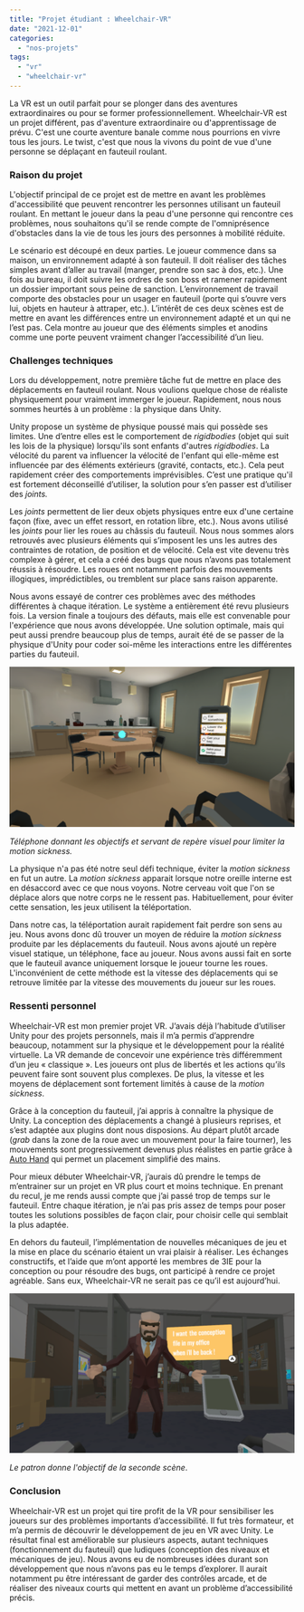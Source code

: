 ```yaml
---
title: "Projet étudiant : Wheelchair-VR"
date: "2021-12-01"
categories: 
  - "nos-projets"
tags: 
  - "vr"
  - "wheelchair-vr"
---
```


La VR est un outil parfait pour se plonger dans des aventures extraordinaires ou pour se former professionnellement. Wheelchair-VR est un projet différent, pas d'aventure extraordinaire ou d'apprentissage de prévu. C'est une courte aventure banale comme nous pourrions en vivre tous les jours. Le twist, c'est que nous la vivons du point de vue d'une personne se déplaçant en fauteuil roulant.

### **Raison du projet** 

L'objectif principal de ce projet est de mettre en avant les problèmes d'accessibilité que peuvent rencontrer les personnes utilisant un fauteuil roulant. En mettant le joueur dans la peau d'une personne qui rencontre ces problèmes, nous souhaitons qu'il se rende compte de l'omniprésence d'obstacles dans la vie de tous les jours des personnes à mobilité réduite.

Le scénario est découpé en deux parties. Le joueur commence dans sa maison, un environnement adapté à son fauteuil. Il doit réaliser des tâches simples avant d’aller au travail (manger, prendre son sac à dos, etc.). Une fois au bureau, il doit suivre les ordres de son boss et ramener rapidement un dossier important sous peine de sanction. L’environnement de travail comporte des obstacles pour un usager en fauteuil (porte qui s’ouvre vers lui, objets en hauteur à attraper, etc.). L’intérêt de ces deux scènes est de mettre en avant les différences entre un environnement adapté et un qui ne l’est pas. Cela montre au joueur que des éléments simples et anodins comme une porte peuvent vraiment changer l’accessibilité d’un lieu.

### **Challenges techniques**

Lors du développement, notre première tâche fut de mettre en place des déplacements en fauteuil roulant. Nous voulions quelque chose de réaliste physiquement pour vraiment immerger le joueur. Rapidement, nous nous sommes heurtés à un problème : la physique dans Unity.  
  
Unity propose un système de physique poussé mais qui possède ses limites. Une d’entre elles est le comportement de _rigidbodies_ (objet qui suit les lois de la physique) lorsqu'ils sont enfants d'autres _rigidbodies_. La vélocité du parent va influencer la vélocité de l'enfant qui elle-même est influencée par des éléments extérieurs (gravité, contacts, etc.). Cela peut rapidement créer des comportements imprévisibles. C’est une pratique qu'il est fortement déconseillé d’utiliser, la solution pour s’en passer est d’utiliser des _joints._

Les _joints_ permettent de lier deux objets physiques entre eux d'une certaine façon (fixe, avec un effet ressort, en rotation libre, etc.). Nous avons utilisé les _joints_ pour lier les roues au châssis du fauteuil. Nous nous sommes alors retrouvés avec plusieurs éléments qui s’imposent les uns les autres des contraintes de rotation, de position et de vélocité. Cela est vite devenu très complexe à gérer, et cela a créé des bugs que nous n’avons pas totalement réussis à résoudre. Les roues ont notamment parfois des mouvements illogiques, imprédictibles, ou tremblent sur place sans raison apparente.

Nous avons essayé de contrer ces problèmes avec des méthodes différentes à chaque itération. Le système a entièrement été revu plusieurs fois. La version finale a toujours des défauts, mais elle est convenable pour l'expérience que nous avons développée. Une solution optimale, mais qui peut aussi prendre beaucoup plus de temps, aurait été de se passer de la physique d'Unity pour coder soi-même les interactions entre les différentes parties du fauteuil.

![Wheelchair-VR - Vue FPS, un téléphone flottant affiche des objectifs](/assets/images/wheelchair_vr_phone-1024x575.png)

_Téléphone donnant les objectifs et servant de repère visuel pour limiter la motion sickness._

La physique n'a pas été notre seul défi technique, éviter la _motion sickness_ en fut un autre. La _motion sickness_ apparait lorsque notre oreille interne est en désaccord avec ce que nous voyons. Notre cerveau voit que l'on se déplace alors que notre corps ne le ressent pas. Habituellement, pour éviter cette sensation, les jeux utilisent la téléportation.

Dans notre cas, la téléportation aurait rapidement fait perdre son sens au jeu. Nous avons donc dû trouver un moyen de réduire la _motion sickness_ produite par les déplacements du fauteuil. Nous avons ajouté un repère visuel statique, un téléphone, face au joueur. Nous avons aussi fait en sorte que le fauteuil avance uniquement lorsque le joueur tourne les roues. L'inconvénient de cette méthode est la vitesse des déplacements qui se retrouve limitée par la vitesse des mouvements du joueur sur les roues.

### **Ressenti personnel**

Wheelchair-VR est mon premier projet VR. J’avais déjà l’habitude d’utiliser Unity pour des projets personnels, mais il m’a permis d’apprendre beaucoup, notamment sur la physique et le développement pour la réalité virtuelle. La VR demande de concevoir une expérience très différemment d’un jeu « classique ». Les joueurs ont plus de libertés et les actions qu’ils peuvent faire sont souvent plus complexes. De plus, la vitesse et les moyens de déplacement sont fortement limités à cause de la _motion sickness_.  

Grâce à la conception du fauteuil, j’ai appris à connaître la physique de Unity. La conception des déplacements a changé à plusieurs reprises, et s’est adaptée aux plugins dont nous disposions. Au départ plutôt arcade (_grab_ dans la zone de la roue avec un mouvement pour la faire tourner), les mouvements sont progressivement devenus plus réalistes en partie grâce à [Auto Hand](https://assetstore.unity.com/packages/tools/physics/auto-hand-vr-physics-interaction-165323) qui permet un placement simplifié des mains.

Pour mieux débuter Wheelchair-VR, j’aurais dû prendre le temps de m’entrainer sur un projet en VR plus court et moins technique. En prenant du recul, je me rends aussi compte que j’ai passé trop de temps sur le fauteuil. Entre chaque itération, je n’ai pas pris assez de temps pour poser toutes les solutions possibles de façon clair, pour choisir celle qui semblait la plus adaptée.

En dehors du fauteuil, l’implémentation de nouvelles mécaniques de jeu et la mise en place du scénario étaient un vrai plaisir à réaliser. Les échanges constructifs, et l’aide que m’ont apporté les membres de 3IE pour la conception ou pour résoudre des bugs, ont participé à rendre ce projet agréable. Sans eux, Wheelchair-VR ne serait pas ce qu’il est aujourd’hui.

![Wheelchair-VR - Un npc ordonne au joueur de lui ramener un document](/assets/images/wheelchair_vr_boss-1024x574.png)

_Le patron donne l'objectif de la seconde scène_.

### **Conclusion**

Wheelchair-VR est un projet qui tire profit de la VR pour sensibiliser les joueurs sur des problèmes importants d’accessibilité. Il fut très formateur, et m’a permis de découvrir le développement de jeu en VR avec Unity. Le résultat final est améliorable sur plusieurs aspects, autant techniques (fonctionnement du fauteuil) que ludiques (conception des niveaux et mécaniques de jeu). Nous avons eu de nombreuses idées durant son développement que nous n’avons pas eu le temps d’explorer. Il aurait notamment pu être intéressant de garder des contrôles arcade, et de réaliser des niveaux courts qui mettent en avant un problème d’accessibilité précis.
